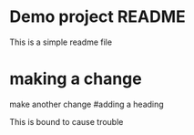 # Demo project README

This is a simple readme file

# making a change
make another change
#adding a heading

This is bound to cause trouble



